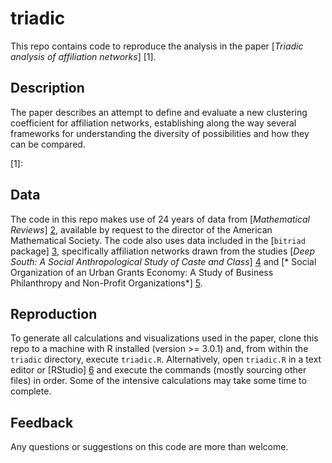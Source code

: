 # triadic

This repo contains code to reproduce the analysis in the paper [*Triadic analysis of affiliation networks*] [1].

## Description

The paper describes an attempt to define and evaluate a new clustering coefficient for affiliation networks, establishing along the way several frameworks for understanding the diversity of possibilities and how they can be compared.

[1]: 

## Data

The code in this repo makes use of 24 years of data from [*Mathematical Reviews*] [2], available by request to the director of the American Mathematical Society. The code also uses data included in the [`bitriad` package] [3], specifically affiliation networks drawn from the studies [*Deep South: A Social Anthropological Study of Caste and Class*] [4] and [* Social Organization of an Urban Grants Economy: A Study of Business Philanthropy and Non-Profit Organizations*] [5].

[2]: http://www.ams.org/mr-database
[3]: https://github.com/corybrunson/bitriad
[4]: http://books.google.com/books?id=Q3b9QTOgLFcC
[5]: http://books.google.com/books?id=fR-LBQAAQBAJ

## Reproduction

To generate all calculations and visualizations used in the paper, clone this repo to a machine with R installed (version >= 3.0.1) and, from within the `triadic` directory, execute `triadic.R`. Alternatively, open `triadic.R` in a text editor or [RStudio] [6] and execute the commands (mostly sourcing other files) in order. Some of the intensive calculations may take some time to complete.

[6]: http://www.rstudio.com/

## Feedback

Any questions or suggestions on this code are more than welcome.
